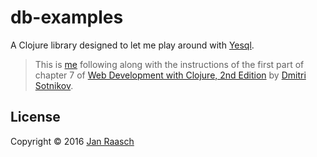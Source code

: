 # db-examples

A Clojure library designed to let me play around with [Yesql][yesql].

> This is [me][jan] following along with the instructions of the first part of chapter 7 of [Web Development with Clojure, 2nd Edition][webdevclo] by [Dmitri Sotnikov][dimtri].

## License

Copyright © 2016 [Jan Raasch][jan]

[yesql]: https://github.com/krisajenkins/yesql
[webdevclo]: https://pragprog.com/book/dswdcloj2/web-development-with-clojure-second-edition
[dimtri]: http://yogthos.net
[jan]: http://janraasch.com
